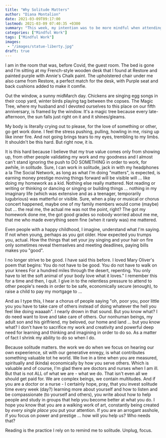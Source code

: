 ```yaml
---
title: "Why Solitude Matters"
author: "Diana Montalion"
date: 2021-03-09T09:17:00
lastmod: 2021-03-09 07:40:35 +0300
summary: "This week, my intention was to be more mindful when attending online work meetings. As I did, I noticed something: I’ve constructed a Me Who Goes to Meetings."
categories: ["Mindful Work"]
tags: ["Mindful Work"]
images: 
 - "/images/statue-liberty.jpg"
draft: true
---
```


I am in the room that was, before Covid, the guest room. The bed is gone and I'm sitting at my French-style wooden desk that I found at Restore and painted purple with Annie's Chalk paint. The upholstered chair under me also came from Restore, a perfect match for the desk, with Purple seat and back cushions added to make it comfie.

Out the window, a sunny midMarch day. Chickens are singing egg songs in their coop yard, winter birds playing tag between the copses. The Magic Tree, where my husband and I devoted ourselves to this place on our fifth anniversary, is framed by the window. It's a magic tree because every late-afternoon, the sun falls just right on it and it shines/gleams.

My body is literally crying out to please, for the love of something or other, go get work done. I feel the stress pushing, pulling, howling in me, rising up like inner fire. And not going brings tears to my eyes, trembling to my limbs. It shouldn't be this hard. But right now, it is.

It is this hard because I believe that my true value comes only from showing up, from other people validating my work and my goodness and I almost can't stand ignoring the push to DO SOMETHING in order to work, for awhile, in solitude. Sure, I can work in solitude, jack in with my headphones a la The Social Network, as long as what I'm doing "matters", is expected, is earning money prestige moving things forward will be visible will ... like doing my homework as a kid. Nothing else really mattered. Not reading or writing or thinking or dancing or singing or building things ... nothing in my imaginary life (which was extensive and as a teenager, temporarily lugubrious) was matterful or visible. Sure, when a play or musical or chorus concert happened, maybe one of my family members would come (maybe) but ... the real me, the actual me was not the point, right? The got my homework done me, the got good grades so nobody worried about me me, that me who made everything seem fine (when it rarely was) me mattered.

Even people with a happy childhood, I imagine, understand what I'm saying. If not when young, perhaps as you got older. How expected you trumps you, actual. How the things that set your joy singing and your hair on fire only sometimes reveal themselves and meeting deadlines, paying bills makes you "good".

I no longer strive to be good. I have said this before. I loved Mary Oliver's poem that begins:
You do not have to be good.
You do not have to walk on your knees
For a hundred miles through the desert, repenting.
You only have to let the soft animal of your body
love what it loves."
I remember this for a time and then, I quit. I give in to the relentless pressure to attend to other people's needs in order to be safe, economically secure (enough), to raise a child to pay my mortgage to ...

And as I type this, I hear a chorus of people saying "oh, poor you, poor little you you have to take care of others instead of doing whatever the hell you feel like doing waaaah". I nearly drown in that sound. But you know what? I do need want to love and take care of others. Our nonhuman beings, my adult son and his girlfriend, my beloved, our home and land ... but you know what? I don't have to sacrifice my work and creativity and powerful deep need for learning and thinking and imagining in order to do so. As a matter of fact I shrink my ability to do so when I do.

Because solitude matters. the work we do when we focus on hearing our own expeerience, sit with our generative enregy, is what contributes something valuable tot he world. We live in a time when you are measured, spiritually and (kinda) economically by how you serve others. Which is valuable and of course, I'm glad there are doctors and nurses when I am ill. But that is not ALL of what we are - what we do. That isn't even all we should get paid for. We are complex beings, we contain multitudes. And if you are a doctor or a nurse - I certainly hope, pray, that you invest solitude time every week (day?) learning more about yourself and how to listen and be compassionate (to yourself and others), you write about how to help people and study in groups that help you become better at what you do. I hope you know that you are a walking work of art, constantly being created by *every single place* you put your attention. If you are an arrogant asshole, if you focus on power and prestige ... how will you help us? Who needs that?

Reading is the practice I rely on to remind me to solitude. Unplug, focus. 
